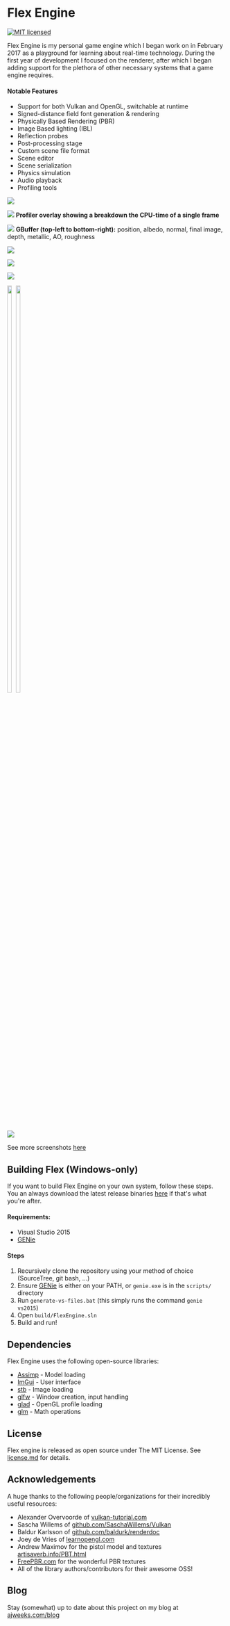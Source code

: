 # Flex Engine

[![MIT licensed](https://img.shields.io/badge/license-MIT-blue.svg)](LICENSE.md)
<!-- [![Build status](https://ci.appveyor.com/api/projects/status/vae2k07y8a802odn?svg=true)](https://ci.appveyor.com/project/ajweeks/flexengine) -->

Flex Engine is my personal game engine which I began work on in February 2017 as a playground for learning about real-time technology. During the first year of development I focused on the renderer, after which I began adding support for the plethora of other necessary systems that a game engine requires.

#### Notable Features
- Support for both Vulkan and OpenGL, switchable at runtime
- Signed-distance field font generation & rendering
- Physically Based Rendering (PBR)
- Image Based lighting (IBL)
- Reflection probes
- Post-processing stage
- Custom scene file format
- Scene editor
- Scene serialization
- Physics simulation
- Audio playback
- Profiling tools

![](http://i.imgur.com/3XQGcDD.png)

![](https://i.imgur.com/DYpYMhH.jpg)
**Profiler overlay showing a breakdown the CPU-time of a single frame**

![](https://i.imgur.com/LbRIVav.jpg)
**GBuffer (top-left to bottom-right):** position, albedo, normal, final image, depth, metallic, AO, roughness

![](http://i.imgur.com/qtP8Mmm.png)

![](http://i.imgur.com/oSIsXt7.png)

![](http://i.imgur.com/KBCXvKs.png)

<div style="display: inline-block; padding-bottom: 20px">
  <img src="http://i.imgur.com/ACLLZ5B.png" width="49%"/>
  <img src="http://i.imgur.com/e0mKpDX.png" width="49%" style="float: right"/>
</div>

![](http://i.imgur.com/mqszTPr.gif)

See more screenshots [here](https://github.com/ajweeks/FlexEngine/tree/development/FlexEngine/screenshots)

## Building Flex (Windows-only)
If you want to build Flex Engine on your own system, follow these steps. You an always download the latest release binaries [here](https://github.com/ajweeks/flexengine/releases) if that's what you're after.

#### Requirements:
- Visual Studio 2015
- [GENie](https://github.com/bkaradzic/GENie)

#### Steps
1. Recursively clone the repository using your method of choice (SourceTree, git bash, ...)
2. Ensure [GENie](https://github.com/bkaradzic/GENie) is either on your PATH, or `genie.exe` is in the `scripts/` directory
3. Run `generate-vs-files.bat` (this simply runs the command `genie vs2015`)
4. Open `build/FlexEngine.sln`
5. Build and run!

## Dependencies
Flex Engine uses the following open-source libraries:
 - [Assimp](https://github.com/assimp/assimp) - Model loading
 - [ImGui](https://github.com/ocornut/imgui) - User interface
 - [stb](https://github.com/nothings/stb) - Image loading
 - [glfw](https://github.com/glfw/glfw) - Window creation, input handling
 - [glad](https://github.com/Dav1dde/glad) - OpenGL profile loading
 - [glm](https://github.com/g-truc/glm) - Math operations

## License
Flex engine is released as open source under The MIT License. See [license.md](license.md) for details.

## Acknowledgements
A huge thanks to the following people/organizations for their incredibly useful resources:
 - Alexander Overvoorde of [vulkan-tutorial.com](https://vulkan-tutorial.com/)
 - Sascha Willems of [github.com/SaschaWillems/Vulkan](https://github.com/SaschaWillems/Vulkan)
 - Baldur Karlsson of [github.com/baldurk/renderdoc](https://github.com/baldurk/renderdoc)
 - Joey de Vries of [learnopengl.com](https://learnopengl.com/)
 - Andrew Maximov for the pistol model and textures [artisaverb.info/PBT.html ](http://artisaverb.info/PBT.html)
 - [FreePBR.com](http://FreePBR.com) for the wonderful PBR textures
 - All of the library authors/contributors for their awesome OSS!

## Blog
 Stay (somewhat) up to date about this project on my blog at [ajweeks.com/blog](http://ajweeks.com/blog/)

